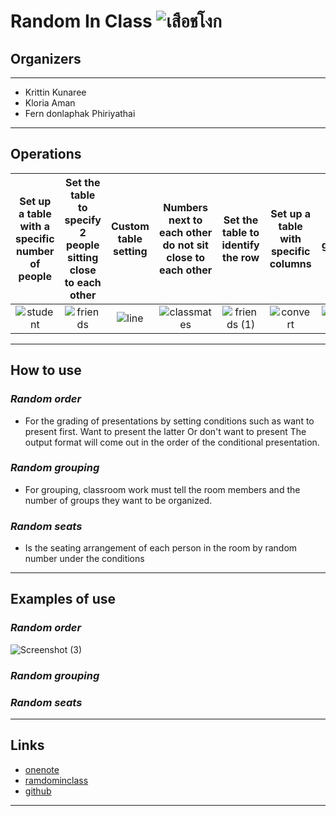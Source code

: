 # Random In Class ![เสือชโงก](https://user-images.githubusercontent.com/71317453/93861076-2619e700-fcea-11ea-9143-d106b355558f.gif)  


## Organizers
-------------------------------------------------------------------------------
* Krittin Kunaree
* Kloria Aman
* Fern donlaphak Phiriyathai
--------------------------------------------------------------------------------

## Operations

Set up a table with a specific number of people                                                                                                     | Set the table to specify 2 people sitting close to each other                                                                                                      | Custom table setting                                                                                                      | Numbers next to each other do not sit close to each other                                                                                                      | Set the table to identify the row                                                                                                                 | Set up a table with specific columns                                                                                                                 | random grouping                                                                                                                 | Define a member                                                                                                                 
:-------------------------------------------------------------------------------------------------------------: | :-------------------------------------------------------------------------------------------------------: | :--------------------------------------------------------------------------------------------------------: | :-------------------------------------------------------------------------------------------------------: | :-------------------------------------------------------------------------------------------------------------: | :-------------------------------------------------------------------------------------------------------: | :--------------------------------------------------------------------------------------------------------: |  :---------------:
![student](https://user-images.githubusercontent.com/71317453/93663059-22d6ef00-fa8f-11ea-968e-fd97caf4acd5.png) | ![friends](https://user-images.githubusercontent.com/71317453/93663085-59146e80-fa8f-11ea-816b-19c2093eb99d.png) | ![line](https://user-images.githubusercontent.com/71317453/93663124-97aa2900-fa8f-11ea-833e-3fb168f78cc1.png) | ![classmates](https://user-images.githubusercontent.com/71317453/93663165-e35cd280-fa8f-11ea-88d7-c248a53d8652.png) | ![friends (1)](https://user-images.githubusercontent.com/71317453/93663179-fb345680-fa8f-11ea-8da1-c81e4c2e2518.png) | ![convert](https://user-images.githubusercontent.com/71317453/93663214-42bae280-fa90-11ea-85fd-4a9579402558.png) | ![dancing](https://user-images.githubusercontent.com/71317453/93663215-43537900-fa90-11ea-9a5b-f3c7a2b898a9.png) | ![traveler](https://user-images.githubusercontent.com/71317453/93663218-464e6980-fa90-11ea-8a0f-ce28b68856f1.png) 
--------------------------------------------------------------------------------

## How to use
### _Random order_
* For the grading of presentations by setting conditions such as want to present first. Want to present the latter Or don't want to present The output format will come out in the order of the conditional presentation.
### _Random grouping_
* For grouping, classroom work must tell the room members and the number of groups they want to be organized.
### _Random seats_
* Is the seating arrangement of each person in the room by random number under the conditions
--------------------------------------------------------------------------------

## Examples of use
### *Random order*
![Screenshot (3)](https://user-images.githubusercontent.com/71317449/94093655-ed901f80-fe47-11ea-93dc-90ef399719b9.png)
### *Random grouping*
### *Random seats*
--------------------------------------------------------------------------------

## Links
*   [onenote]( https://pccstacth-my.sharepoint.com/:o:/g/personal/krittin3821_pccst_ac_th/EuMgTJphT2pMujJgp0I5hbQBByni-M7Wl2bais-vMCXDsg?e=LsZ3kK)
*   [ramdominclass]( https://tuliptgr.github.io/randominclass/)
*   [github]( https://github.com/tuliptgr/randominclass)
--------------------------------------------------------------------------------


